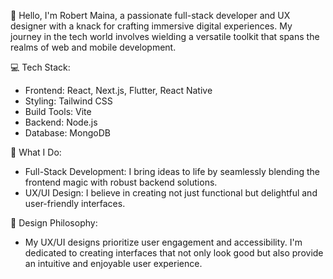 👋 Hello, I'm Robert Maina, a passionate full-stack developer and UX designer with a knack for crafting immersive digital experiences. My journey in the tech world involves wielding a versatile toolkit that spans the realms of web and mobile development.

💻 Tech Stack:
  - Frontend: React, Next.js, Flutter, React Native
  - Styling: Tailwind CSS
  - Build Tools: Vite
  - Backend: Node.js
  -  Database: MongoDB

🚀 What I Do:
  - Full-Stack Development: I bring ideas to life by seamlessly blending the frontend magic with robust backend solutions.
  - UX/UI Design: I believe in creating not just functional but delightful and user-friendly interfaces.
    
🎨 Design Philosophy:
  - My UX/UI designs prioritize user engagement and accessibility. I'm dedicated to creating interfaces that not only look good but also provide an intuitive and enjoyable user experience.
